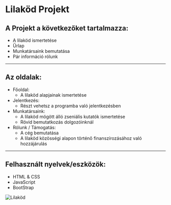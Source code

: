 # Lilaköd Projekt

## A Projekt a következőket tartalmazza:

- A lilaköd ismertetése
- Űrlap
- Munkatársaink bemutatása
- Pár információ rólunk

---

## Az oldalak:

- Főoldal:
  - A lilaköd alapjainak ismertetése
- Jelentkezés:
  - Részt vehetsz a programba való jelentkezésben
- Munkatársaink:
  - A lilaköd mögött álló zseniális kutatók ismertetése
  - Rövid bemutatkozás dolgozóinknál
- Rólunk / Támogatás:
  - A cég bemutatása
  - A lilaköd közösségi alapon történő finanszírozásához való hozzájárulás

---

## Felhasznált nyelvek/eszközök:
- HTML & CSS
- JavaScript
- BootStrap

![Lilaköd](https://www.thoughtco.com/thmb/xVZFmYroXD2SY5yGSS43q_Ushrw=/1500x0/filters:no_upscale():max_bytes(150000):strip_icc():format(webp)/GettyImages-157338956-56a134c05f9b58b7d0bd04a9.jpg)
